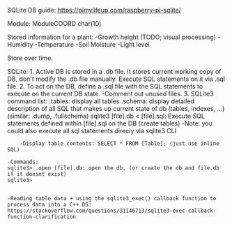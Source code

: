 SQLite DB guide: https://pimylifeup.com/raspberry-pi-sqlite/ 



Module:
    ModuleCOORD char(10) 



Stored information for a plant:
    -Growth height (TODO; visual processing)
    -Humidity
    -Temperature
    -Soil Moisture
    -Light level

Store over time.




SQLite:
    1. Active DB is stored in a .db file.  It stores current working copy of DB, don't modify the .db file manually. Execute SQL statements on it via .sql file.
    2. To act on the DB, define a .sql file with the SQL statements to execute on the current DB state.
        -Comment out unused files.
    3. SQLite3 command list:
        .tables: display all tables
        .schema: display detailed description of all SQL that makes up current state of db (tables, indexes, ...) (similar: .dump, .fullschema)
        sqlite3 [file].db < [file].sql: Execute SQL statements defined within [file].sql on the DB (create tables) 
            -Note: you could also execute all sql statements direcly via sqlite3 CLI

        -Display table contents: SELECT * FROM [Table]; (just use inline SQL)

    -Commands: 
    sqlite3> .open [file].db: open the db, (or create the db and file.db if it doesnt exist)
    sqlite3> 


    -Reading table data + using the sqlite3_exec() callback function to process data into a C++ DS: https://stackoverflow.com/questions/31146713/sqlite3-exec-callback-function-clarification

